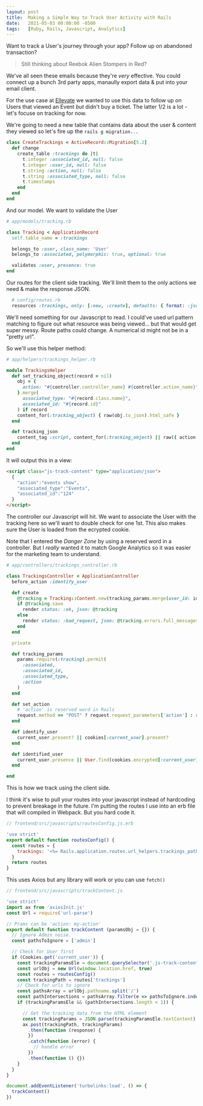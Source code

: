 ```yaml
---
layout: post
title:  Making a Simple Way to Track User Activity with Rails
date:   2021-05-03 00:00:00 -0500
tags:   [Ruby, Rails, Javascript, Analytics]
---
```

Want to track a User's journey through your app? Follow up on abandoned transaction?

> Still thinking about Reebok Alien Stompers in Red?

We've all seen these emails because they're _very_ effective. You could connect up a bunch 3rd party apps, manaully export data & put into your email client.

For the use case at [Ellevate](https://www.ellevatenetwork.com/) we wanted to use this data to follow up on Users that viewed an Event _but_ didn't buy a ticket. The latter 1/2 is a lot - let's focuse on tracking for now.

We're going to need a new table that contains data about the user & content they viewed so let's fire up the `rails g migration...`

```ruby
class CreateTrackings < ActiveRecord::Migration[5.2]
  def change
    create_table :trackings do |t|
      t.integer :associated_id, null: false
      t.integer :user_id, null: false
      t.string :action, null: false
      t.string :associated_type, null: false
      t.timestamps
    end
  end
end
```

And our model. We want to validate the User
```ruby
# app/models/tracking.rb

class Tracking < ApplicationRecord
  self.table_name = :trackings

  belongs_to :user, class_name: 'User'
  belongs_to :associated, polymorphic: true, optional: true

  validates :user, presence: true
end

```

Our routes for the client side tracking. We'll limit them to the only actions we need & make the response JSON.

```ruby
  # config/routes.rb
  resources :trackings, only: [:new, :create], defaults: { format: :json }
```

We'll need something for our Javascript to read. I could've used url pattern matching to figure out what resource was being viewed... but that would get super messy. Route paths could change. A numerical id might not be in a "pretty url".

So we'll use this helper method:

```ruby
# app/helpers/trackings_helper.rb

module TrackingsHelper
  def set_tracking_object(record = nil)
    obj = {
      action: "#{controller.controller_name} #{controller.action_name}",
    }.merge(
      associated_type: "#{record.class.name}",
      associated_id: "#{record.id}"
    ) if record
    content_for(:tracking_object) { raw(obj.to_json).html_safe }
  end

  def tracking_json
    content_tag :script, content_for(:tracking_object) || raw({ action:"#{controller.controller_name} #{controller.action_name}" }.to_json).html_safe, class: 'js-track-content', type: 'application/json'
  end
end
```

It will output this in a view:


```html
<script class="js-track-content" type="application/json">
  {
    "action":"events show",
    "associated_type":"Events",
    "associated_id":"124"
  }
</script>
```

The controller our Javascript will hit. We want to associate the User with the tracking here so we'll want to double check for one 1st. This also makes sure the User is loaded from the ecrypted cookie.

Note that I entered the _Danger Zone_ by using a reserved word in a controller. But I _really_ wanted it to match Google Analytics so it was easier for the marketing team to understand.

```ruby
# app/controllers/trackings_controller.rb

class TrackingsController < ApplicationController
  before_action :identify_user

  def create
    @tracking = Tracking::Content.new(tracking_params.merge(user_id: identified_user.id, action: set_action))
    if @tracking.save
      render status: :ok, json: @tracking
    else
      render status: :bad_request, json: @tracking.errors.full_messages.join(', ')
    end
  end

  private

  def tracking_params
    params.require(:tracking).permit(
      :associated,
      :associated_id,
      :associated_type,
      :action
    )
  end

  def set_action 
    # 'action' is reserved word in Rails
    request.method == "POST" ? request.request_parameters['action'] : request.query_parameters['action']
  end

  def identify_user
    current_user.present? || cookies[:current_user].present?
  end

  def identified_user
    current_user.presence || User.find(cookies.encrypted[:current_user]) if identify_user
  end

end

```

This is how we track using the client side. 

I think it's wise to pull your routes into your javascript instead of hardcoding to prevent breakage in the future. I'm putting the routes I use into an erb file that will compiled in Webpack. But you hard code it.


```javascript
// frontend/src/javascripts/routesConfig.js.erb

'use strict'
export default function routesConfig() {
  const routes = {
    trackings: '<%= Rails.application.routes.url_helpers.trackings_path(format: :json) %>'
  }
  return routes
}
```

This uses Axios but any library will work or you can use `fetch()`

```javascript
// frontend/src/javascripts/trackContent.js

'use strict'
import ax from 'axiosInit.js'
const Url = require('url-parse')

// Prams can be 'action: my-action'
export default function trackContent (paramsObj = {}) {
  // Ignore Admin noise.
  const pathsToIgnore = ['admin']

  // Check for User first
  if (Cookies.get('current_user')) {
    const trackingParamsEle = document.querySelector('.js-track-content')
    const urlObj = new Url(window.location.href, true)
    const routes = routesConfig()
    const trackingPath = routes['trackings']
    // Check for urls to ignore
    const pathsArray = urlObj.pathname.split('/')
    const pathIntersections = pathsArray.filter(e => pathsToIgnore.indexOf(e) !== -1)
    if (trackingParamsEle && (pathIntersections.length < 1)) {

      // Get the tracking data from the HTML element
      const trackingParams = JSON.parse(trackingParamsEle.textContent)
      ax.post(trackingPath, trackingParams)
        .then(function (response) {
        })
        .catch(function (error) {
          // handle error
        })
        .then(function () {})
    }
  }
}

document.addEventListener('turbolinks:load', () => {
  trackContent()
})
```